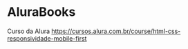 # AluraBooks
Curso da Alura https://cursos.alura.com.br/course/html-css-responsividade-mobile-first
